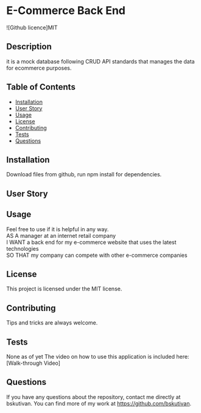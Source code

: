 # E-Commerce Back End
  ![Github licence]MIT
  ## Description
  it is a mock database following CRUD API standards that manages the data for ecommerce purposes.
  ## Table of Contents
  * [Installation](#installation)
  * [User Story](#user-story)
  * [Usage](#usage)
  * [License](#license)
  * [Contributing](#contributing)
  * [Tests](#tests)
  * [Questions](#questions)
  ## Installation 
  Download files from github, run npm install for dependencies.
  ## User Story 
  
  ## Usage
  Feel free to use if it is helpful in any way.</br>
  AS A manager at an internet retail company</br>
  I WANT a back end for my e-commerce website that uses the latest technologies</br>
  SO THAT my company can compete with other e-commerce companies </br>
  ## License
  This project is licensed under the MIT license.
  ## Contributing
  Tips and tricks are always welcome. 
  ## Tests
  None as of yet
  The video on how to use this application is included here: 
  [Walk-through Video]
  ## Questions
  If you have any questions about the repository, contact me directly at bskutivan. You can find more of my work at https://github.com/bskutivan.
